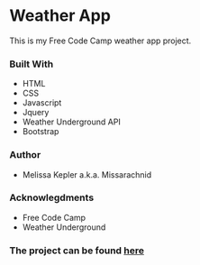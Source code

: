 # Weather App  
  This is my Free Code Camp weather app project.
### Built With
+  HTML  
+  CSS  
+  Javascript  
+  Jquery  
+  Weather Underground API 
+  Bootstrap  

### Author  
+  Melissa Kepler a.k.a. Missarachnid

### Acknowlegdments
+  Free Code Camp 
+  Weather Underground

### The project can be found [here](https://missarachnid.github.io/fcc-weather-app/)
